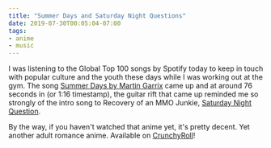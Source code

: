 ```yaml
---
title: "Summer Days and Saturday Night Questions"
date: 2019-07-30T00:05:04-07:00
tags:
- anime
- music
---
```


I was listening to the Global Top 100 songs by Spotify today to keep in touch with popular culture and the youth these days while I was working out at the gym.  The song [Summer Days by Martin Garrix](https://www.youtube.com/watch?v=LdvvPtIfR8w "Martin Garrix feat. Macklemore & Patrick Stump of Fall Out Boy - Summer Days [Lyric Video]") came up and at around 76 seconds in (or 1:16 timestamp), the guitar rift that came up reminded me so strongly of the intro song to Recovery of an MMO Junkie, [Saturday Night Question](https://www.youtube.com/watch?v=Ln6NpxYb73k "Recovery of an MMO Junkie - Opening | Saturday Night Question").

By the way, if you haven't watched that anime yet, it's pretty decent.  Yet another adult romance anime.  Available on [CrunchyRoll](https://www.crunchyroll.com/recovery-of-an-mmo-junkie "Recovery of an MMO Junkie on CrunchyRoll")!